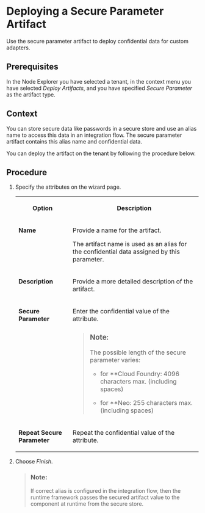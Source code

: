<!-- loio23d824a89dd44c8bbb51d1d838fc7a75 -->

# Deploying a Secure Parameter Artifact

Use the secure parameter artifact to deploy confidential data for custom adapters.



## Prerequisites

In the Node Explorer you have selected a tenant, in the context menu you have selected *Deploy Artifacts*, and you have specified *Secure Parameter* as the artifact type.



## Context

You can store secure data like passwords in a secure store and use an alias name to access this data in an integration flow. The secure parameter artifact contains this alias name and confidential data.

You can deploy the artifact on the tenant by following the procedure below.



<a name="loio23d824a89dd44c8bbb51d1d838fc7a75__steps_w4b_4wn_np"/>

## Procedure

1.  Specify the attributes on the wizard page.


    <table>
    <tr>
    <th valign="top">

    Option


    
    </th>
    <th valign="top">

    Description


    
    </th>
    </tr>
    <tr>
    <td valign="top">
    
    **Name**


    
    </td>
    <td valign="top">
    
    Provide a name for the artifact.

    The artifact name is used as an alias for the confidential data assigned by this parameter.


    
    </td>
    </tr>
    <tr>
    <td valign="top">
    
    **Description**


    
    </td>
    <td valign="top">
    
    Provide a more detailed description of the artifact.


    
    </td>
    </tr>
    <tr>
    <td valign="top">
    
    **Secure Parameter**


    
    </td>
    <td valign="top">
    
    Enter the confidential value of the attribute.

    > ### Note:  
    > The possible length of the secure parameter varies:
    > 
    > -   for **Cloud Foundry: 4096 characters max. \(including spaces\)
    > 
    > -   for **Neo: 255 characters max. \(including spaces\)


    
    </td>
    </tr>
    <tr>
    <td valign="top">
    
    **Repeat Secure Parameter**


    
    </td>
    <td valign="top">
    
    Repeat the confidential value of the attribute.


    
    </td>
    </tr>
    </table>
    
2.  Choose *Finish*.

    > ### Note:  
    > If correct alias is configured in the integration flow, then the runtime framework passes the secured artifact value to the component at runtime from the secure store.


